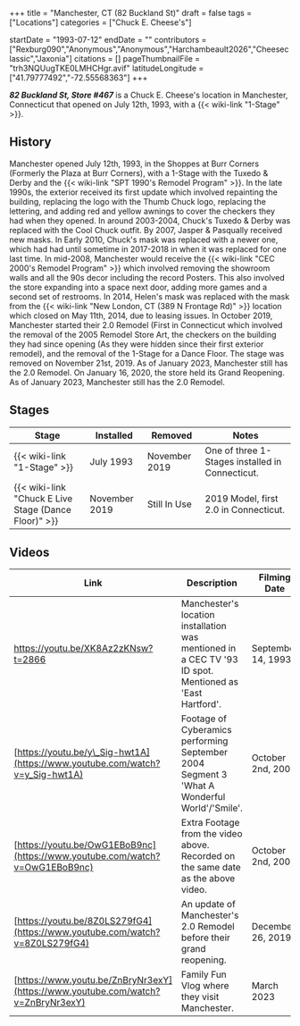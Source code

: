 +++
title = "Manchester, CT (82 Buckland St)"
draft = false
tags = ["Locations"]
categories = ["Chuck E. Cheese's"]


startDate = "1993-07-12"
endDate = ""
contributors = ["Rexburg090","Anonymous","Anonymous","Harchambeault2026","Cheeseclassic","Jaxonia"]
citations = []
pageThumbnailFile = "trh3NQUugTKE0LMHCHgr.avif"
latitudeLongitude = ["41.79777492","-72.55568363"]
+++

***82 Buckland St, Store #467*** is a Chuck E. Cheese's location in Manchester, Connecticut that opened on July 12th, 1993, with a {{< wiki-link "1-Stage" >}}.

## History

Manchester opened July 12th, 1993, in the Shoppes at Burr Corners (Formerly the Plaza at Burr Corners), with a 1-Stage with the Tuxedo &amp; Derby and the {{< wiki-link "SPT 1990's Remodel Program" >}}. In the late 1990s, the exterior received its first update which involved repainting the building, replacing the logo with the Thumb Chuck logo, replacing the lettering, and adding red and yellow awnings to cover the checkers they had when they opened. In around 2003-2004, Chuck's Tuxedo &amp; Derby was replaced with the Cool Chuck outfit. By 2007, Jasper &amp; Pasqually received new masks. In Early 2010, Chuck's mask was replaced with a newer one, which had had until sometime in 2017-2018 in when it was replaced for one last time. In mid-2008, Manchester would receive the {{< wiki-link "CEC 2000's Remodel Program" >}} which involved removing the showroom walls and all the 90s decor including the record Posters. This also involved the store expanding into a space next door, adding more games and a second set of restrooms. In 2014, Helen's mask was replaced with the mask from the {{< wiki-link "New London, CT (389 N Frontage Rd)" >}} location which closed on May 11th, 2014, due to leasing issues. In October 2019, Manchester started their 2.0 Remodel (First in Connecticut which involved the removal of the 2005 Remodel Store Art, the checkers on the building they had since opening (As they were hidden since their first exterior remodel), and the removal of the 1-Stage for a Dance Floor. The stage was removed on November 21st, 2019. As of January 2023, Manchester still has the 2.0 Remodel. On January 16, 2020, the store held its Grand Reopening. As of January 2023, Manchester still has the 2.0 Remodel.

## Stages

| Stage                                                      | Installed     | Removed       | Notes                                           |
|------------------------------------------------------------|---------------|---------------|-------------------------------------------------|
| {{< wiki-link "1-Stage" >}}                          | July 1993     | November 2019 | One of three 1-Stages installed in Connecticut. |
| {{< wiki-link "Chuck E Live Stage (Dance Floor)" >}} | November 2019 | Still In Use  | 2019 Model, first 2.0 in Connecticut.           |

## Videos

| Link                                                                            | Description                                                                                             | Filming Date       | Upload Date       |
|---------------------------------------------------------------------------------|---------------------------------------------------------------------------------------------------------|--------------------|-------------------|
| https://youtu.be/XK8Az2zKNsw?t=2866                                             | Manchester's location installation was mentioned in a CEC TV '93 ID spot. Mentioned as 'East Hartford'. | September 14, 1993 | December 6, 2020  |
| [https://youtu.be/y\_Sig-hwt1A](https://www.youtube.com/watch?v=y_Sig-hwt1A)    | Footage of Cyberamics performing September 2004 Segment 3 'What A Wonderful World'/'Smile'.             | October 2nd, 2004  | December 28, 2012 |
| [https://youtu.be/OwG1EBoB9nc](https://www.youtube.com/watch?v=OwG1EBoB9nc)     | Extra Footage from the video above. Recorded on the same date as the above video.                       | October 2nd, 2004  | August 29, 2020   |
| [https://youtu.be/8Z0LS279fG4](https://www.youtube.com/watch?v=8Z0LS279fG4)     | An update of Manchester's 2.0 Remodel before their grand reopening.                                     | December 26, 2019  | December 26, 2019 |
| [https://www.youtu.be/ZnBryNr3exY](https://www.youtube.com/watch?v=ZnBryNr3exY) | Family Fun Vlog where they visit Manchester.                                                            | March 2023         | March 19, 2023    |